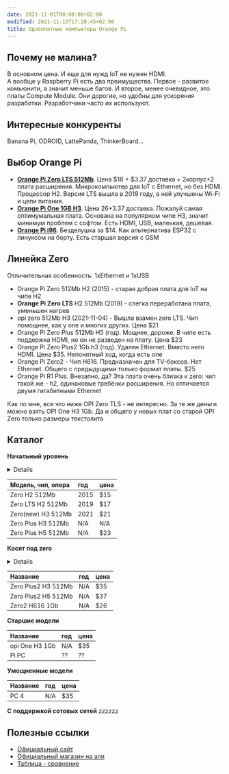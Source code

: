 ```yaml
---
date: 2021-11-01T00:00:00+02:00
modified: 2021-11-15T17:20:45+02:00
title: Одноплатные компьютеры Orange Pi
---
```


## Почему не малина?
В основном цена. И еще для нужд IoT не нужен HDMI.  
А вообще у Raspberry Pi есть два преимущества. Первое - развитое комьюнити, а значит меньше багов. И второе, менее очевидное, это платы Compute Module. Они дорогие, но удобны для ускорения разработки. Разработчики часто их используют.

## Интересные конкуренты
Banana Pi, ODROID, LattePanda, ThinkerBoard...


## Выбор Orange Pi
- [**Orange Pi Zero LTS 512Mb**](https://aliexpress.ru/item/4000108887089.html). 
Цена $18 + $3.37 доставка + $2 корпус +$2 плата расширения. 
Микрокомпьютер для IoT c Ethernet, но без HDMI. Процессор H2. Версия LTS вышла в 2019 году, в ней улучшены Wi-Fi и цепи питания.
- [**Orange Pi One 1GB H3**](https://aliexpress.ru/item/1005002430421097.html). 
Цена $26+$3.37 доставка. Пожалуй самая оптимумальная плата. Основана на популярном чипе H3, значит минимум проблем с софтом. Есть HDMI, USB, малеькая, дешевая. 
- [**Orange Pi i96**](#). Безделушка за $14. Как альтернатива ESP32 с линуксом на борту. Есть старшая версия с GSM

## Линейка Zero
Отличительная особенность: 1xEthernet и 1xUSB
- Orange Pi Zero 512Mb H2 (2015) - старая добрая плата для IoT на чипе H2
- **Orange Pi Zero LTS** H2 512Mb (2019) - слегка переработана плата, уменьшен нагрев
- opi zero 512Mb H3 (2021-11-04) - Вышла взамен zero LTS. Чип помощнее, как у one и многих других. Цена $21
- Orange Pi Zero Plus 512Mb H5 (год). Мощнее, дороже. В чипе есть поддержка HDMI, но он не разведен на плату. Цена $23
- Orange Pi Zero Plus2 1Gb h3 (год). Удален Ethernet. Вместо него HDMI. Цена $35. Непонятный ход, когда есть one
- Orange Pi Zero2 - Чип H616. Предназначен для TV-боксов. Нет Ethernet. Общего с предыдущими только формат платы. $25
- Orange Pi R1 Plus. Внезапно, да? Эта плата очень близка к zero: чип такой же - h2, одинаковые гребёнки расширения. Но отличается двумя гигабитными Ethernet

Как по мне, все что ниже OPI Zero TLS - не интересно. За те же деньги можно взять OPI One H3 1Gb. Да и общего у новых плат со старой OPI Zero только размеры текстолита


## Каталог

**Начальный уровень**
<details>
![Image](../assets/images/7dd82647514cb0b43aef22493c54a9ae.jpg)
</details>

Модель, чип, опера |год |цена
:------------------|:---|:---
Zero H2 512Mb      |2015|$15
Zero LTS H2 512Mb  |2019|$17
Zero(new) H3 512Mb |2021|$21
Zero Plus H3 512Mb |N/A |N/A
Zero Plus H5 512Mb |N/A |$23

**Косят под zero**

<details>
photos
</details>

Название            |год |цена
:-------------------|:---|:---
Zero Plus2 H3 512Mb |N/A |$35
Zero Plus2 H5 512Mb |N/A |$37
Zero2 H616 1Gb      |N/A |$26



**Старшие модели**

Название       |год |цена
:--------------|:---|:---
opi One H3 1Gb |N/A |$35
Pi PC | ?? | ??



**Умощненные модели**

Название      |год |цена
:-------------|:---|:---
PC 4          |N/A |$35

**С поддержкой сотовых сетей**
zzzzzz

## Полезные ссылки
- [Официальный сайт](http://www.orangepi.org/)
- [Официальный магазин на али](https://aliexpress.ru/store/1553371)
- [Таблица - сравнение](https://pcminipro.ru/orangepi/tablitsa-sravneniya-modelej-orange-pi/)

